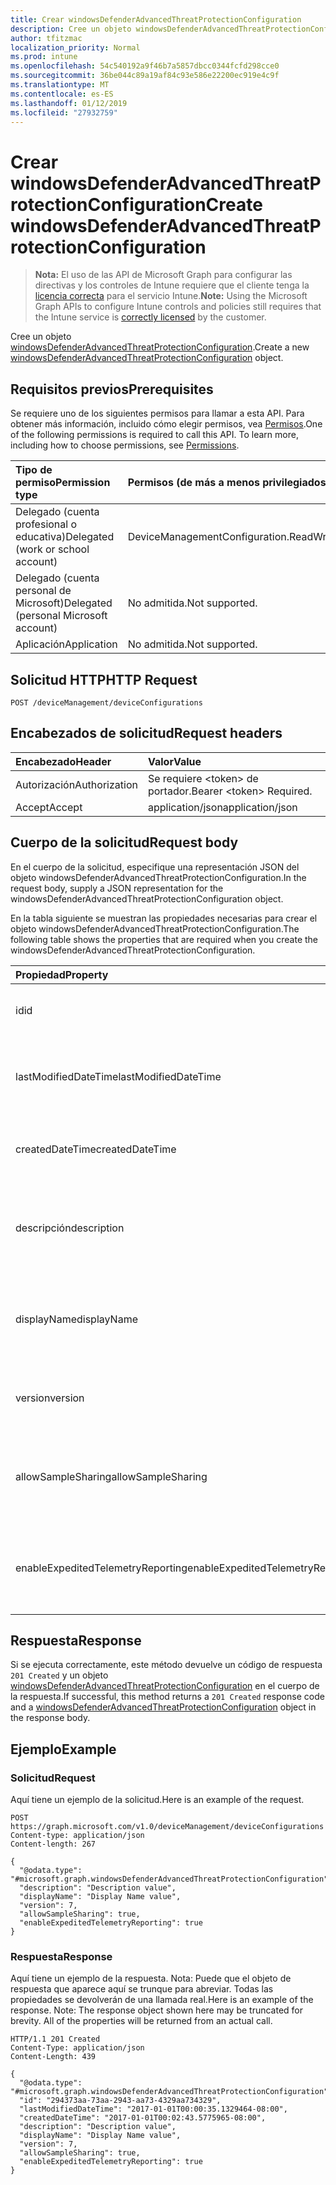 ```yaml
---
title: Crear windowsDefenderAdvancedThreatProtectionConfiguration
description: Cree un objeto windowsDefenderAdvancedThreatProtectionConfiguration.
author: tfitzmac
localization_priority: Normal
ms.prod: intune
ms.openlocfilehash: 54c540192a9f46b7a5857dbcc0344fcfd298cce0
ms.sourcegitcommit: 36be044c89a19af84c93e586e22200ec919e4c9f
ms.translationtype: MT
ms.contentlocale: es-ES
ms.lasthandoff: 01/12/2019
ms.locfileid: "27932759"
---
```

# <a name="create-windowsdefenderadvancedthreatprotectionconfiguration"></a><span data-ttu-id="9b28c-103">Crear windowsDefenderAdvancedThreatProtectionConfiguration</span><span class="sxs-lookup"><span data-stu-id="9b28c-103">Create windowsDefenderAdvancedThreatProtectionConfiguration</span></span>

> <span data-ttu-id="9b28c-104">**Nota:** El uso de las API de Microsoft Graph para configurar las directivas y los controles de Intune requiere que el cliente tenga la [licencia correcta](https://go.microsoft.com/fwlink/?linkid=839381) para el servicio Intune.</span><span class="sxs-lookup"><span data-stu-id="9b28c-104">**Note:** Using the Microsoft Graph APIs to configure Intune controls and policies still requires that the Intune service is [correctly licensed](https://go.microsoft.com/fwlink/?linkid=839381) by the customer.</span></span>

<span data-ttu-id="9b28c-105">Cree un objeto [windowsDefenderAdvancedThreatProtectionConfiguration](../resources/intune-deviceconfig-windowsdefenderadvancedthreatprotectionconfiguration.md).</span><span class="sxs-lookup"><span data-stu-id="9b28c-105">Create a new [windowsDefenderAdvancedThreatProtectionConfiguration](../resources/intune-deviceconfig-windowsdefenderadvancedthreatprotectionconfiguration.md) object.</span></span>
## <a name="prerequisites"></a><span data-ttu-id="9b28c-106">Requisitos previos</span><span class="sxs-lookup"><span data-stu-id="9b28c-106">Prerequisites</span></span>
<span data-ttu-id="9b28c-p101">Se requiere uno de los siguientes permisos para llamar a esta API. Para obtener más información, incluido cómo elegir permisos, vea [Permisos](/graph/permissions-reference).</span><span class="sxs-lookup"><span data-stu-id="9b28c-p101">One of the following permissions is required to call this API. To learn more, including how to choose permissions, see [Permissions](/graph/permissions-reference).</span></span>

|<span data-ttu-id="9b28c-109">Tipo de permiso</span><span class="sxs-lookup"><span data-stu-id="9b28c-109">Permission type</span></span>|<span data-ttu-id="9b28c-110">Permisos (de más a menos privilegiados)</span><span class="sxs-lookup"><span data-stu-id="9b28c-110">Permissions (from most to least privileged)</span></span>|
|:---|:---|
|<span data-ttu-id="9b28c-111">Delegado (cuenta profesional o educativa)</span><span class="sxs-lookup"><span data-stu-id="9b28c-111">Delegated (work or school account)</span></span>|<span data-ttu-id="9b28c-112">DeviceManagementConfiguration.ReadWrite.All</span><span class="sxs-lookup"><span data-stu-id="9b28c-112">DeviceManagementConfiguration.ReadWrite.All</span></span>|
|<span data-ttu-id="9b28c-113">Delegado (cuenta personal de Microsoft)</span><span class="sxs-lookup"><span data-stu-id="9b28c-113">Delegated (personal Microsoft account)</span></span>|<span data-ttu-id="9b28c-114">No admitida.</span><span class="sxs-lookup"><span data-stu-id="9b28c-114">Not supported.</span></span>|
|<span data-ttu-id="9b28c-115">Aplicación</span><span class="sxs-lookup"><span data-stu-id="9b28c-115">Application</span></span>|<span data-ttu-id="9b28c-116">No admitida.</span><span class="sxs-lookup"><span data-stu-id="9b28c-116">Not supported.</span></span>|

## <a name="http-request"></a><span data-ttu-id="9b28c-117">Solicitud HTTP</span><span class="sxs-lookup"><span data-stu-id="9b28c-117">HTTP Request</span></span>
<!-- {
  "blockType": "ignored"
}
-->
``` http
POST /deviceManagement/deviceConfigurations
```

## <a name="request-headers"></a><span data-ttu-id="9b28c-118">Encabezados de solicitud</span><span class="sxs-lookup"><span data-stu-id="9b28c-118">Request headers</span></span>
|<span data-ttu-id="9b28c-119">Encabezado</span><span class="sxs-lookup"><span data-stu-id="9b28c-119">Header</span></span>|<span data-ttu-id="9b28c-120">Valor</span><span class="sxs-lookup"><span data-stu-id="9b28c-120">Value</span></span>|
|:---|:---|
|<span data-ttu-id="9b28c-121">Autorización</span><span class="sxs-lookup"><span data-stu-id="9b28c-121">Authorization</span></span>|<span data-ttu-id="9b28c-122">Se requiere &lt;token&gt; de portador.</span><span class="sxs-lookup"><span data-stu-id="9b28c-122">Bearer &lt;token&gt; Required.</span></span>|
|<span data-ttu-id="9b28c-123">Accept</span><span class="sxs-lookup"><span data-stu-id="9b28c-123">Accept</span></span>|<span data-ttu-id="9b28c-124">application/json</span><span class="sxs-lookup"><span data-stu-id="9b28c-124">application/json</span></span>|

## <a name="request-body"></a><span data-ttu-id="9b28c-125">Cuerpo de la solicitud</span><span class="sxs-lookup"><span data-stu-id="9b28c-125">Request body</span></span>
<span data-ttu-id="9b28c-126">En el cuerpo de la solicitud, especifique una representación JSON del objeto windowsDefenderAdvancedThreatProtectionConfiguration.</span><span class="sxs-lookup"><span data-stu-id="9b28c-126">In the request body, supply a JSON representation for the windowsDefenderAdvancedThreatProtectionConfiguration object.</span></span>

<span data-ttu-id="9b28c-127">En la tabla siguiente se muestran las propiedades necesarias para crear el objeto windowsDefenderAdvancedThreatProtectionConfiguration.</span><span class="sxs-lookup"><span data-stu-id="9b28c-127">The following table shows the properties that are required when you create the windowsDefenderAdvancedThreatProtectionConfiguration.</span></span>

|<span data-ttu-id="9b28c-128">Propiedad</span><span class="sxs-lookup"><span data-stu-id="9b28c-128">Property</span></span>|<span data-ttu-id="9b28c-129">Tipo</span><span class="sxs-lookup"><span data-stu-id="9b28c-129">Type</span></span>|<span data-ttu-id="9b28c-130">Descripción</span><span class="sxs-lookup"><span data-stu-id="9b28c-130">Description</span></span>|
|:---|:---|:---|
|<span data-ttu-id="9b28c-131">id</span><span class="sxs-lookup"><span data-stu-id="9b28c-131">id</span></span>|<span data-ttu-id="9b28c-132">Cadena</span><span class="sxs-lookup"><span data-stu-id="9b28c-132">String</span></span>|<span data-ttu-id="9b28c-133">Clave de la entidad.</span><span class="sxs-lookup"><span data-stu-id="9b28c-133">Key of the entity.</span></span> <span data-ttu-id="9b28c-134">Heredado de [deviceConfiguration](../resources/intune-deviceconfig-deviceconfiguration.md)</span><span class="sxs-lookup"><span data-stu-id="9b28c-134">Inherited from [deviceConfiguration](../resources/intune-deviceconfig-deviceconfiguration.md)</span></span>|
|<span data-ttu-id="9b28c-135">lastModifiedDateTime</span><span class="sxs-lookup"><span data-stu-id="9b28c-135">lastModifiedDateTime</span></span>|<span data-ttu-id="9b28c-136">DateTimeOffset</span><span class="sxs-lookup"><span data-stu-id="9b28c-136">DateTimeOffset</span></span>|<span data-ttu-id="9b28c-137">Fecha y hora en la que se modificó el objeto por última vez.</span><span class="sxs-lookup"><span data-stu-id="9b28c-137">DateTime the object was last modified.</span></span> <span data-ttu-id="9b28c-138">Heredado de [deviceConfiguration](../resources/intune-deviceconfig-deviceconfiguration.md)</span><span class="sxs-lookup"><span data-stu-id="9b28c-138">Inherited from [deviceConfiguration](../resources/intune-deviceconfig-deviceconfiguration.md)</span></span>|
|<span data-ttu-id="9b28c-139">createdDateTime</span><span class="sxs-lookup"><span data-stu-id="9b28c-139">createdDateTime</span></span>|<span data-ttu-id="9b28c-140">DateTimeOffset</span><span class="sxs-lookup"><span data-stu-id="9b28c-140">DateTimeOffset</span></span>|<span data-ttu-id="9b28c-141">Fecha y hora en la que se creó el objeto.</span><span class="sxs-lookup"><span data-stu-id="9b28c-141">DateTime the object was created.</span></span> <span data-ttu-id="9b28c-142">Heredado de [deviceConfiguration](../resources/intune-deviceconfig-deviceconfiguration.md)</span><span class="sxs-lookup"><span data-stu-id="9b28c-142">Inherited from [deviceConfiguration](../resources/intune-deviceconfig-deviceconfiguration.md)</span></span>|
|<span data-ttu-id="9b28c-143">descripción</span><span class="sxs-lookup"><span data-stu-id="9b28c-143">description</span></span>|<span data-ttu-id="9b28c-144">Cadena</span><span class="sxs-lookup"><span data-stu-id="9b28c-144">String</span></span>|<span data-ttu-id="9b28c-145">Descripción proporcionada por el administrador de la configuración del dispositivo.</span><span class="sxs-lookup"><span data-stu-id="9b28c-145">Admin provided description of the Device Configuration.</span></span> <span data-ttu-id="9b28c-146">Heredado de [deviceConfiguration](../resources/intune-deviceconfig-deviceconfiguration.md)</span><span class="sxs-lookup"><span data-stu-id="9b28c-146">Inherited from [deviceConfiguration](../resources/intune-deviceconfig-deviceconfiguration.md)</span></span>|
|<span data-ttu-id="9b28c-147">displayName</span><span class="sxs-lookup"><span data-stu-id="9b28c-147">displayName</span></span>|<span data-ttu-id="9b28c-148">Cadena</span><span class="sxs-lookup"><span data-stu-id="9b28c-148">String</span></span>|<span data-ttu-id="9b28c-149">Nombre proporcionado por el administrador de la configuración del dispositivo.</span><span class="sxs-lookup"><span data-stu-id="9b28c-149">Admin provided name of the device configuration.</span></span> <span data-ttu-id="9b28c-150">Heredado de [deviceConfiguration](../resources/intune-deviceconfig-deviceconfiguration.md)</span><span class="sxs-lookup"><span data-stu-id="9b28c-150">Inherited from [deviceConfiguration](../resources/intune-deviceconfig-deviceconfiguration.md)</span></span>|
|<span data-ttu-id="9b28c-151">version</span><span class="sxs-lookup"><span data-stu-id="9b28c-151">version</span></span>|<span data-ttu-id="9b28c-152">Int32</span><span class="sxs-lookup"><span data-stu-id="9b28c-152">Int32</span></span>|<span data-ttu-id="9b28c-153">Versión de la configuración del dispositivo.</span><span class="sxs-lookup"><span data-stu-id="9b28c-153">Version of the device configuration.</span></span> <span data-ttu-id="9b28c-154">Heredado de [deviceConfiguration](../resources/intune-deviceconfig-deviceconfiguration.md)</span><span class="sxs-lookup"><span data-stu-id="9b28c-154">Inherited from [deviceConfiguration](../resources/intune-deviceconfig-deviceconfiguration.md)</span></span>|
|<span data-ttu-id="9b28c-155">allowSampleSharing</span><span class="sxs-lookup"><span data-stu-id="9b28c-155">allowSampleSharing</span></span>|<span data-ttu-id="9b28c-156">Booleano</span><span class="sxs-lookup"><span data-stu-id="9b28c-156">Boolean</span></span>|<span data-ttu-id="9b28c-157">Regla "Permitir el uso compartido de muestras" de Windows Defender AdvancedThreatProtection</span><span class="sxs-lookup"><span data-stu-id="9b28c-157">Windows Defender AdvancedThreatProtection "Allow Sample Sharing" Rule</span></span>|
|<span data-ttu-id="9b28c-158">enableExpeditedTelemetryReporting</span><span class="sxs-lookup"><span data-stu-id="9b28c-158">enableExpeditedTelemetryReporting</span></span>|<span data-ttu-id="9b28c-159">Booleano</span><span class="sxs-lookup"><span data-stu-id="9b28c-159">Boolean</span></span>|<span data-ttu-id="9b28c-160">Acelere la frecuencia de informes de telemetría de Protección contra amenazas avanzada de Windows Defender.</span><span class="sxs-lookup"><span data-stu-id="9b28c-160">Expedite Windows Defender Advanced Threat Protection telemetry reporting frequency.</span></span>|



## <a name="response"></a><span data-ttu-id="9b28c-161">Respuesta</span><span class="sxs-lookup"><span data-stu-id="9b28c-161">Response</span></span>
<span data-ttu-id="9b28c-162">Si se ejecuta correctamente, este método devuelve un código de respuesta `201 Created` y un objeto [windowsDefenderAdvancedThreatProtectionConfiguration](../resources/intune-deviceconfig-windowsdefenderadvancedthreatprotectionconfiguration.md) en el cuerpo de la respuesta.</span><span class="sxs-lookup"><span data-stu-id="9b28c-162">If successful, this method returns a `201 Created` response code and a [windowsDefenderAdvancedThreatProtectionConfiguration](../resources/intune-deviceconfig-windowsdefenderadvancedthreatprotectionconfiguration.md) object in the response body.</span></span>

## <a name="example"></a><span data-ttu-id="9b28c-163">Ejemplo</span><span class="sxs-lookup"><span data-stu-id="9b28c-163">Example</span></span>
### <a name="request"></a><span data-ttu-id="9b28c-164">Solicitud</span><span class="sxs-lookup"><span data-stu-id="9b28c-164">Request</span></span>
<span data-ttu-id="9b28c-165">Aquí tiene un ejemplo de la solicitud.</span><span class="sxs-lookup"><span data-stu-id="9b28c-165">Here is an example of the request.</span></span>
``` http
POST https://graph.microsoft.com/v1.0/deviceManagement/deviceConfigurations
Content-type: application/json
Content-length: 267

{
  "@odata.type": "#microsoft.graph.windowsDefenderAdvancedThreatProtectionConfiguration",
  "description": "Description value",
  "displayName": "Display Name value",
  "version": 7,
  "allowSampleSharing": true,
  "enableExpeditedTelemetryReporting": true
}
```

### <a name="response"></a><span data-ttu-id="9b28c-166">Respuesta</span><span class="sxs-lookup"><span data-stu-id="9b28c-166">Response</span></span>
<span data-ttu-id="9b28c-p108">Aquí tiene un ejemplo de la respuesta. Nota: Puede que el objeto de respuesta que aparece aquí se trunque para abreviar. Todas las propiedades se devolverán de una llamada real.</span><span class="sxs-lookup"><span data-stu-id="9b28c-p108">Here is an example of the response. Note: The response object shown here may be truncated for brevity. All of the properties will be returned from an actual call.</span></span>
``` http
HTTP/1.1 201 Created
Content-Type: application/json
Content-Length: 439

{
  "@odata.type": "#microsoft.graph.windowsDefenderAdvancedThreatProtectionConfiguration",
  "id": "294373aa-73aa-2943-aa73-4329aa734329",
  "lastModifiedDateTime": "2017-01-01T00:00:35.1329464-08:00",
  "createdDateTime": "2017-01-01T00:02:43.5775965-08:00",
  "description": "Description value",
  "displayName": "Display Name value",
  "version": 7,
  "allowSampleSharing": true,
  "enableExpeditedTelemetryReporting": true
}
```



